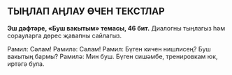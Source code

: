 ## ТЫҢЛАП АҢЛАУ ӨЧЕН ТЕКСТЛАР

**Эш дәфтәре, «Буш вакытым» темасы, 46 бит.**
Диалогны тыңлагыз һәм сорауларга дөрес җавапны сайлагыз.

Рамил: Сәлам!
Рамилә: Сәлам!
Рамил: Бүген кичен нишлисең? Буш вакытың бармы?
Рамилә: Мин буш. Бүген сишәмбе, тренировкам юк, иртәгә була.
